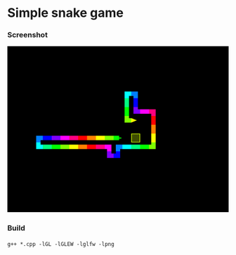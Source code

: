 # Simple snake game

### Screenshot
![](/screenshot.png?raw=true)

### Build
`g++ *.cpp -lGL -lGLEW -lglfw -lpng`
